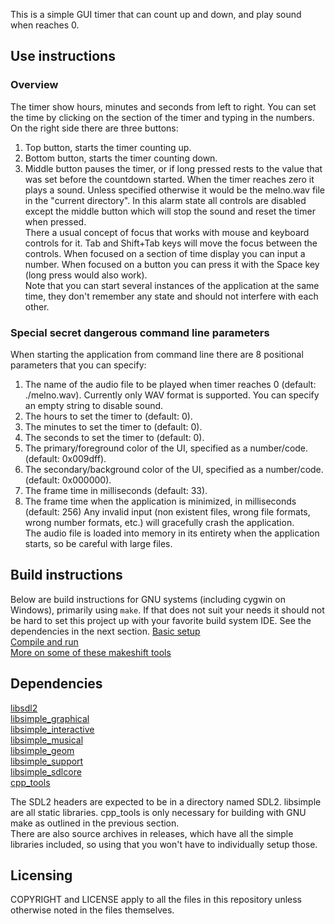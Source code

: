 This is a simple GUI timer that can count up and down, and play sound when reaches 0.

## Use instructions
### Overview
The timer show hours, minutes and seconds from left to right. You can set the time by clicking on the section of the timer and typing in the numbers. <br />
On the right side there are three buttons:
1. Top button, starts the timer counting up.
2. Bottom button, starts the timer counting down.
3. Middle button pauses the timer, or if long pressed rests to the value that was set before the countdown started.
When the timer reaches zero it plays a sound. Unless specified otherwise it would be the melno.wav file in the "current directory". In this alarm state all controls are disabled except the middle button which will stop the sound and reset the timer when pressed.<br />
There a usual concept of focus that works with mouse and keyboard controls for it. Tab and Shift+Tab keys will move the focus between the controls. When focused on a section of time display you can input a number. When focused on a button you can press it with the Space key (long press would also work).<br />
Note that you can start several instances of the application at the same time, they don't remember any state and should not interfere with each other.

### Special secret dangerous command line parameters
When starting the application from command line there are 8 positional parameters that you can specify:
1. The name of the audio file to be played when timer reaches 0 (default: ./melno.wav). Currently only WAV format is supported. You can specify an empty string to disable sound.
2. The hours to set the timer to (default: 0).
3. The minutes to set the timer to (default: 0).
4. The seconds to set the timer to (default: 0).
5. The primary/foreground color of the UI, specified as a number/code. (default: 0x009dff).
6. The secondary/background color of the UI, specified as a number/code. (default: 0x000000).
7. The frame time in milliseconds (default: 33).
8. The frame time when the application is minimized, in milliseconds (default: 256)
Any invalid input (non existent files, wrong file formats, wrong number formats, etc.) will gracefully crash the application.<br />
The audio file is loaded into memory in its entirety when the application starts, so be careful with large files.



## Build instructions
Below are build instructions for GNU systems (including cygwin on Windows), primarily using `make`. If that does not suit your needs it should not be hard to set this project up with your favorite build system IDE. See the dependencies in the next section.
[Basic setup](docs/1_basic_setup.md) <br />
[Compile and run](docs/2_compile_and_run.md) <br />
[More on some of these makeshift tools](docs/3_more_on_tools.md)

## Dependencies
[libsdl2](https://libsdl.org) <br />
[libsimple_graphical](https://notabug.org/namark/libsimple_graphical) <br />
[libsimple_interactive](https://notabug.org/namark/libsimple_interactive) <br />
[libsimple_musical](https://notabug.org/namark/libsimple_musical) <br />
[libsimple_geom](https://notabug.org/namark/libsimple_geom) <br />
[libsimple_support](https://notabug.org/namark/libsimple_support) <br />
[libsimple_sdlcore](https://notabug.org/namark/libsimple_sdlcore) <br />
[cpp_tools](https://notabug.org/namark/cpp_tools) <br />

The SDL2 headers are expected to be in a directory named SDL2. libsimple are all static libraries. cpp_tools is only necessary for building with GNU make as outlined in the previous section.<br />
There are also source archives in releases, which have all the simple libraries included, so using that you won't have to individually setup those.

## Licensing
COPYRIGHT and LICENSE apply to all the files in this repository unless otherwise noted in the files themselves.
